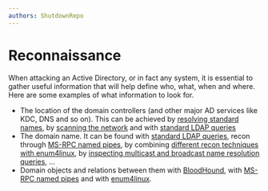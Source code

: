 ```yaml
---
authors: ShutdownRepo
---
```


# Reconnaissance

When attacking an Active Directory, or in fact any system, it is essential to gather useful information that will help define who, what, when and where. Here are some examples of what information to look for.

* The location of the domain controllers (and other major AD services like KDC, DNS and so on). This can be achieved by [resolving standard names](dns), by [scanning the network](port-scanning) and with [standard LDAP queries](ldap)
* The domain name. It can be found with [standard LDAP queries](ldap), recon through [MS-RPC named pipes](ms-rpc), by combining [different recon techniques with enum4linux](enum4linux), by [inspecting multicast and broadcast name resolution queries](responder), ...
* Domain objects and relations between them with [BloodHound](bloodhound/index), with [MS-RPC named pipes](ms-rpc) and with [enum4linux](enum4linux).
